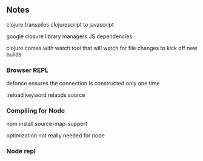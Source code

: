 
## Notes

clojure transpiles clojurescript to javascript

google closure library managers JS dependencies

clojure comes with watch tool that will watch for file changes to kick off new builds

### Browser REPL

defonce ensures the connection is constructed only one time

:reload keyword relaods source

### Compiling for Node

npm install source-map-support

optimization not really needed for node

### Node repl

